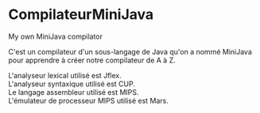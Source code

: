 # CompilateurMiniJava
My own MiniJava compilator

C'est un compilateur d'un sous-langage de Java qu'on a nommé MiniJava pour apprendre à créer notre compilateur de A à Z.

L'analyseur lexical utilisé est Jflex. \
L'analyseur syntaxique utilisé est CUP. \
Le langage assembleur utilisé est MIPS. \
L'émulateur de processeur MIPS utilisé est Mars. 
